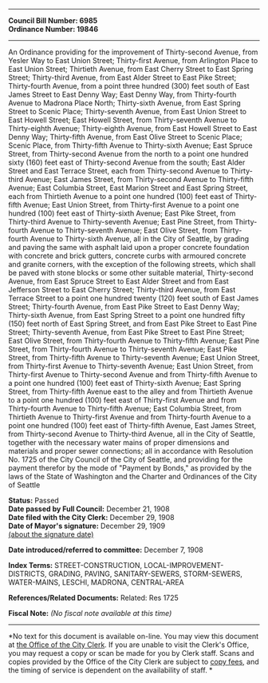 * * * * *  
  
**Council Bill Number: [](#h0)[](#h2)6985**   
**Ordinance Number: 19846**  
  
* * * * *  
  
An Ordinance providing for the improvement of Thirty-second Avenue, from Yesler Way to East Union Street; Thirty-first Avenue, from Arlington Place to East Union Street; Thirtieth Avenue, from East Cherry Street to East Spring Street; Thirty-third Avenue, from East Alder Street to East Pike Street; Thirty-fourth Avenue, from a point three hundred (300) feet south of East James Street to East Denny Way; East Denny Way, from Thirty-fourth Avenue to Madrona Place North; Thirty-sixth Avenue, from East Spring Street to Scenic Place; Thirty-seventh Avenue, from East Union Street to East Howell Street; East Howell Street, from Thirty-seventh Avenue to Thirty-eighth Avenue; Thirty-eighth Avenue, from East Howell Street to East Denny Way; Thirty-fifth Avenue, from East Olive Street to Scenic Place; Scenic Place, from Thirty-fifth Avenue to Thirty-sixth Avenue; East Spruce Street, from Thirty-second Avenue from the north to a point one hundred sixty (160) feet east of Thirty-second Avenue from the south; East Alder Street and East Terrace Street, each from Thirty-second Avenue to Thirty-third Avenue; East James Street, from Thirty-second Avenue to Thirty-fifth Avenue; East Columbia Street, East Marion Street and East Spring Street, each from Thirtieth Avenue to a point one hundred (100) feet east of Thirty-fifth Avenue; East Union Street, from Thirty-first Avenue to a point one hundred (100) feet east of Thirty-sixth Avenue; East Pike Street, from Thirty-third Avenue to Thirty-seventh Avenue; East Pine Street, from Thirty-fourth Avenue to Thirty-seventh Avenue; East Olive Street, from Thirty-fourth Avenue to Thirty-sixth Avenue, all in the City of Seattle, by grading and paving the same with asphalt laid upon a proper concrete foundation with concrete and brick gutters, concrete curbs with armoured concrete and granite corners, with the exception of the following streets, which shall be paved with stone blocks or some other suitable material, Thirty-second Avenue, from East Spruce Street to East Alder Street and from East Jefferson Street to East Cherry Street; Thirty-third Avenue, from East Terrace Street to a point one hundred twenty (120) feet south of East James Street; Thirty-fourth Avenue, from East Pike Street to East Denny Way; Thirty-sixth Avenue, from East Spring Street to a point one hundred fifty (150) feet north of East Spring Street, and from East Pike Street to East Pine Street; Thirty-seventh Avenue, from East Pike Street to East Pine Street; East Olive Street, from Thirty-fourth Avenue to Thirty-fifth Avenue; East Pine Street, from Thirty-fourth Avenue to Thirty-seventh Avenue; East Pike Street, from Thirty-fifth Avenue to Thirty-seventh Avenue; East Union Street, from Thirty-first Avenue to Thirty-seventh Avenue; East Union Street, from Thirty-first Avenue to Thirty-second Avenue and from Thirty-fifth Avenue to a point one hundred (100) feet east of Thirty-sixth Avenue; East Spring Street, from Thirty-fifth Avenue east to the alley and from Thirtieth Avenue to a point one hundred (100) feet east of Thirty-first Avenue and from Thirty-fourth Avenue to Thirty-fifth Avenue; East Columbia Street, from Thirtieth Avenue to Thirty-first Avenue and from Thirty-fourth Avenue to a point one hundred (100) feet east of Thirty-fifth Avenue, East James Street, from Thirty-second Avenue to Thirty-third Avenue, all in the City of Seattle, together with the necessary water mains of proper dimensions and materials and proper sewer connections; all in accordance with Resolution No. 1725 of the City Council of the City of Seattle, and providing for the payment therefor by the mode of "Payment by Bonds," as provided by the laws of the State of Washington and the Charter and Ordinances of the City of Seattle  
  
**Status:** Passed   
**Date passed by Full Council:** December 21, 1908   
**Date filed with the City Clerk:** December 29, 1908   
**Date of Mayor's signature:** December 29, 1909   
[(about the signature date)](/~public/approvaldate.htm)   
  
  
**Date introduced/referred to committee:** December 7, 1908   
  
**Index Terms:** STREET-CONSTRUCTION, LOCAL-IMPROVEMENT-DISTRICTS, GRADING, PAVING, SANITARY-SEWERS, STORM-SEWERS, WATER-MAINS, LESCHI, MADRONA, CENTRAL-AREA  
  
**References/Related Documents:** Related: Res 1725  
  
**Fiscal Note:** *(No fiscal note available at this time)*  
  
* * * * *  
  
*No text for this document is available on-line. You may view this document at [the Office of the City Clerk](http://www.seattle.gov/leg/clerk/contactUs.htm). If you are unable to visit the Clerk's Office, you may request a copy or scan be made for you by Clerk staff. Scans and copies provided by the Office of the City Clerk are subject to [copy fees](http://clerk.seattle.gov/~public/clerkfees.htm), and the timing of service is dependent on the availability of staff. *  
  
  
